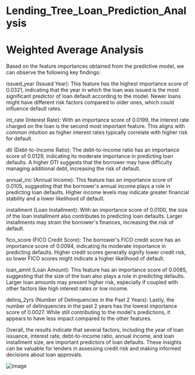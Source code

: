 # Lending_Tree_Loan_Prediction_Analysis



# Weighted Average Analysis
Based on the feature importances obtained from the predictive model, we can observe the following key findings:

issued_year (Issued Year): This feature has the highest importance score of 0.0321, indicating that the year in which the loan was issued is the most significant predictor of loan default according to the model. Newer loans might have different risk factors compared to older ones, which could influence default rates.

int_rate (Interest Rate): With an importance score of 0.0199, the interest rate charged on the loan is the second most important feature. This aligns with common intuition as higher interest rates typically correlate with higher risk for default.

dti (Debt-to-Income Ratio): The debt-to-income ratio has an importance score of 0.0129, indicating its moderate importance in predicting loan defaults. A higher DTI suggests that the borrower may have difficulty managing additional debt, increasing the risk of default.

annual_inc (Annual Income): This feature has an importance score of 0.0105, suggesting that the borrower's annual income plays a role in predicting loan defaults. Higher income levels may indicate greater financial stability and a lower likelihood of default.

installment (Loan Installment): With an importance score of 0.0100, the size of the loan installment also contributes to predicting loan defaults. Larger installments may strain the borrower's finances, increasing the risk of default.

fico_score (FICO Credit Score): The borrower's FICO credit score has an importance score of 0.0094, indicating its moderate importance in predicting defaults. Higher credit scores generally signify lower credit risk, so lower FICO scores might indicate a higher likelihood of default.

loan_amnt (Loan Amount): This feature has an importance score of 0.0085, suggesting that the size of the loan also plays a role in predicting defaults. Larger loan amounts may present higher risk, especially if coupled with other factors like high interest rates or low income.

delinq_2yrs (Number of Delinquencies in the Past 2 Years): Lastly, the number of delinquencies in the past 2 years has the lowest importance score of 0.0027. While still contributing to the model's predictions, it appears to have less impact compared to the other features.

Overall, the results indicate that several factors, including the year of loan issuance, interest rate, debt-to-income ratio, annual income, and loan installment size, are important predictors of loan defaults. These insights can be valuable for lenders in assessing credit risk and making informed decisions about loan approvals.


![image](https://github.com/davisdw/Lending_Tree_Loan_Prediction_Analysis/assets/140672220/d992dd17-a90d-427a-a6ad-312380487662)

